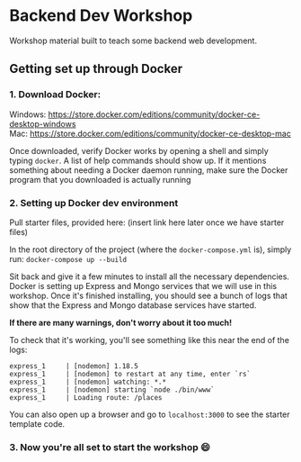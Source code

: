 # Backend Dev Workshop
Workshop material built to teach some backend web development.

## Getting set up through Docker
### 1. Download Docker:
Windows:
https://store.docker.com/editions/community/docker-ce-desktop-windows<br>
Mac:
https://store.docker.com/editions/community/docker-ce-desktop-mac

Once downloaded, verify Docker works by opening a shell and simply typing `docker`. A list of help commands should show up. If it mentions something about needing a Docker daemon running, make sure the Docker program that you downloaded is actually running

### 2. Setting up Docker dev environment
Pull starter files, provided here: (insert link here later once we have starter files) <br>

In the root directory of the project (where the `docker-compose.yml` is), simply run:
`docker-compose up --build`

Sit back and give it a few minutes to install all the necessary dependencies. Docker is setting up Express and Mongo services that we will use in this workshop. Once it's finished installing, you should see a bunch of logs that show that the Express and Mongo database services have started.

**If there are many warnings, don't worry about it too much!**

To check that it's working, you'll see something like this near the end of the logs:
```
express_1     | [nodemon] 1.18.5
express_1     | [nodemon] to restart at any time, enter `rs`
express_1     | [nodemon] watching: *.*
express_1     | [nodemon] starting `node ./bin/www`
express_1     | Loading route: /places
```

You can also open up a browser and go to ```localhost:3000``` to see the starter template code.


### 3. Now you're all set to start the workshop :smile:
